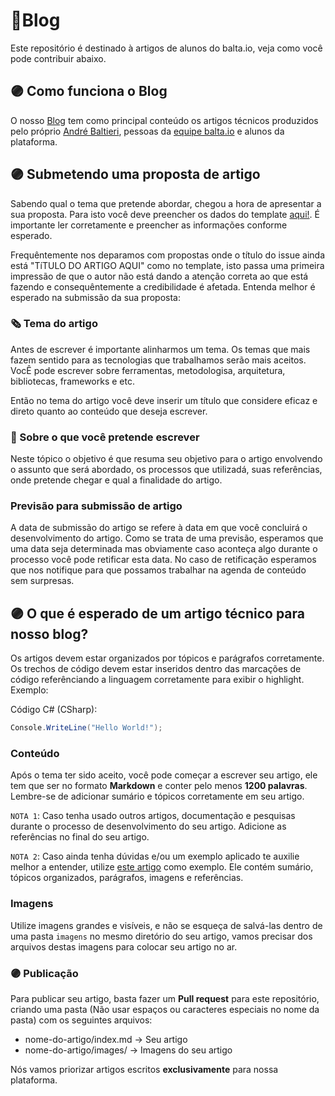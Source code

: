# 📮Blog
Este repositório é destinado à artigos de alunos do balta.io, veja como você pode contribuir abaixo.

## 🟣 Como funciona o Blog
O nosso [Blog](https://balta.io/blog) tem como principal conteúdo os artigos técnicos produzidos pelo próprio [André Baltieri](https://github.com/andrebaltieri), pessoas da [equipe balta.io](https://github.com/orgs/balta-io/people) e alunos da plataforma.

## 🟣 Submetendo uma proposta de artigo
Sabendo qual o tema que pretende abordar, chegou a hora de apresentar a sua proposta. Para isto você deve preencher os dados do template [aqui!](https://github.com/balta-io/blog/issues/new?assignees=BrewertonSantos&labels=proposta&template=submiss-o-de-artigo.md&title=Proposta+de+artigo%3A++TITULO+DO+ARTIGO+AQUI). É importante ler corretamente e preencher as informações conforme esperado.

Frequêntemente nos deparamos com propostas onde o título do issue ainda está "TíTULO DO ARTIGO AQUI" como no template, isto passa uma primeira impressão de que o autor não está dando a atenção correta ao que está fazendo e consequêntemente a credibilidade é afetada. Entenda melhor é esperado na submissão da sua proposta:

### 🗞️ Tema do artigo
Antes de escrever é importante alinharmos um tema. Os temas que mais fazem sentido para as tecnologias que trabalhamos serão mais aceitos. VocÊ pode escrever sobre ferramentas, metodologisa, arquitetura, bibliotecas, frameworks e etc.

Então no tema do artigo você deve inserir um título que considere eficaz e direto quanto ao conteúdo que deseja escrever.

### 📰 Sobre o que você pretende escrever
Neste tópico o objetivo é que resuma seu objetivo para o artigo envolvendo o assunto que será abordado, os processos que utilizadá, suas referências, onde pretende chegar e qual a finalidade do artigo.

### Previsão para submissão de artigo
A data de submissão do artigo se refere à data em que você concluirá o desenvolvimento do artigo. Como se trata de uma previsão, esperamos que uma data seja determinada mas obviamente caso aconteça algo durante o processo você pode retificar esta data. No caso de retificação esperamos que nos notifique para que possamos trabalhar na agenda de conteúdo sem surpresas.

## 🟣 O que é esperado de um artigo técnico para nosso blog?
Os artigos devem estar organizados por tópicos e parágrafos corretamente. Os trechos de código devem estar inseridos dentro das marcações de código referênciando a linguagem corretamente para exibir o highlight. Exemplo:

Código C# (CSharp):

```csharp
Console.WriteLine("Hello World!");
```

### Conteúdo
Após o tema ter sido aceito, você pode começar a escrever seu artigo, ele tem que ser no formato **Markdown** e conter pelo menos **1200 palavras**. Lembre-se de adicionar sumário e tópicos corretamente em seu artigo.

`NOTA 1`: Caso tenha usado outros artigos, documentação e pesquisas durante o processo de desenvolvimento do seu artigo. Adicione as referências no final do seu artigo.

`NOTA 2`: Caso ainda tenha dúvidas e/ou um exemplo aplicado te auxilie melhor a entender, utilize [este artigo](https://github.com/balta-io/blog/blob/main/linguagens-de-programacao/index.md) como exemplo. Ele contém sumário, tópicos organizados, parágrafos, imagens e referências.

### Imagens
Utilize imagens grandes e visíveis, e não se esqueça de salvá-las dentro de uma pasta `imagens` no mesmo diretório do seu artigo, vamos precisar dos arquivos destas imagens para colocar seu artigo no ar.

### 🟣 Publicação
Para publicar seu artigo, basta fazer um **Pull request** para este repositório, criando uma pasta (Não usar espaços ou caracteres especiais no nome da pasta) com os seguintes arquivos:
* nome-do-artigo/index.md -> Seu artigo
* nome-do-artigo/images/ -> Imagens do seu artigo

Nós vamos priorizar artigos escritos **exclusivamente** para nossa plataforma.
